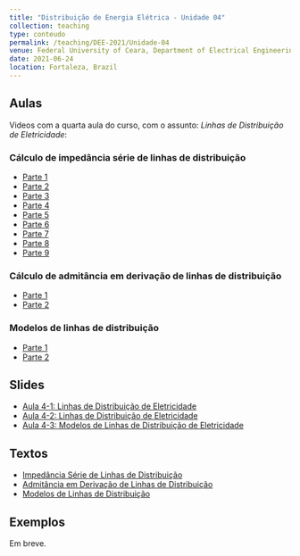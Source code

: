 ```yaml
---
title: "Distribuição de Energia Elétrica - Unidade 04"
collection: teaching
type: conteudo
permalink: /teaching/DEE-2021/Unidade-04
venue: Federal University of Ceara, Department of Electrical Engineering
date: 2021-06-24
location: Fortaleza, Brazil
---
```


## Aulas
Videos com a quarta aula do curso, com o assunto: *Linhas de Distribuição de Eletricidade*:

### Cálculo de impedância série de linhas de distribuição
- [Parte 1](https://drive.google.com/file/d/1Ic33u5qM2yzuJ3Git9w52hjqBWvyRQXB/view?usp=sharing)
- [Parte 2](https://drive.google.com/file/d/12XEG2t8_s7qNxWX_WSB_IDrP4-tO18_M/view?usp=sharing)
- [Parte 3](https://drive.google.com/file/d/1oFitkvNz4up_7g6GN9dBJorqG3MXFQZu/view?usp=sharing)
- [Parte 4](https://drive.google.com/file/d/1ZUvd9ztifxY9rs9CFmRNITX_D7d35sON/view?usp=sharing)
- [Parte 5](https://drive.google.com/file/d/1rmPkbOUWBHurafZkaX2koDd_8KqYKo12/view?usp=sharing)
- [Parte 6](https://drive.google.com/file/d/1n30AEh9Gc4UKffoCFts9eL6Eyg6qPyy4/view?usp=sharing)
- [Parte 7](https://drive.google.com/file/d/1wBaFMh9t6lrzZ02-3Cbrf5GAUNkQOtns/view?usp=sharing)
- [Parte 8](https://drive.google.com/file/d/12YsvMsAZyRCKfhJXq-5zQZAeppiw4tK5/view?usp=sharing)
- [Parte 9](https://drive.google.com/file/d/1BCKGQZKiAvocMENObEa76XuQe8WfZXsR/view?usp=sharing)

### Cálculo de admitância em derivação de linhas de distribuição
- [Parte 1](https://drive.google.com/file/d/1JaGtXQYdbKQ_Y9JanMmcbMzUYFr4f8G4/view?usp=sharing)
- [Parte 2](https://drive.google.com/file/d/1b8FGYwJEGbz-_wC2kSjpoi0A9mOkiIT7/view?usp=sharing)

### Modelos de linhas de distribuição
- [Parte 1](https://drive.google.com/file/d/1SZCTwtn_3HByYPBGJrnCu_3pt2QKJL4a/view?usp=sharing)
- [Parte 2](https://drive.google.com/file/d/12Z6RIWIce9H_kdCNVx37UJSo25O0LzzH/view?usp=sharing)

## Slides
- [Aula 4-1: Linhas de Distribuição de Eletricidade](https://github.com/lucassm/lucassm.github.io/raw/master/files/SDEE-2021/aula4-1.pdf)
- [Aula 4-2: Linhas de Distribuição de Eletricidade](https://github.com/lucassm/lucassm.github.io/raw/master/files/SDEE-2021/aula4-2.pdf)
- [Aula 4-3: Modelos de Linhas de Distribuição de Eletricidade](https://github.com/lucassm/lucassm.github.io/raw/master/files/SDEE-2021/aula4-3)

## Textos
- [Impedância Série de Linhas de Distribuição](https://github.com/lucassm/lucassm.github.io/raw/master/files/SDEE-2021/Unidade-4-Impedancia-Serie-protected.pdf)
- [Admitância em Derivação de Linhas de Distribuição](https://github.com/lucassm/lucassm.github.io/raw/master/files/SDEE-2021/Unidade-5-Adimitancia-Shunt-protected.pdf)
- [Modelos de Linhas de Distribuição](https://github.com/lucassm/lucassm.github.io/raw/master/files/SDEE-2021/Unidade-6-Modelos-de-Linhas-de-Distribuicao-protected.pdf)

## Exemplos
Em breve.
